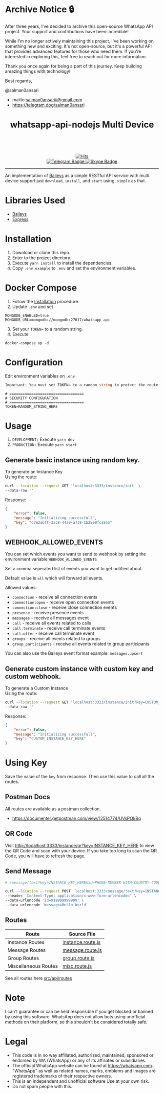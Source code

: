# Archive Notice 🔒
After three years, I've decided to archive this open-source WhatsApp API project. Your support and contributions have been incredible!

While I'm no longer actively maintaining this project, I've been working on something new and exciting. It's not open-source, but it's a powerful API that provides advanced features for those who need them. If you're interested in exploring this, feel free to reach out for more information.

Thank you once again for being a part of this journey. Keep building amazing things with technology!

Best regards,

@salman0ansari 
- mailto:salman0ansariii@gmail.com
- https://telegram.dog/salman0ansari





<h1 align="center"> whatsapp-api-nodejs Multi Device</h1>
<div align="center">
<p>
<a href="#"><img title="skynet" src="https://img.shields.io/badge/whatsapp api nodejs Multi Device-black?style=for-the-badge" alt=""></a>
</p>
<p>
<a href="https://github.com/salman0ansari"><img title="Author" src="https://img.shields.io/badge/Author-Mohd Salman Ansari-black.svg?style=for-the-badge&logo=github" alt=""></a>
</p>
<a href="https://github.com/salman0ansari?tab=followers"><img title="Followers" src="https://img.shields.io/github/followers/salman0ansari?color=black&style=flat-square" alt=""></a>
<a href="https://github.com/salman0ansari/whatsapp-api-nodejs/stargazers"><img title="Stars" src="https://img.shields.io/github/stars/salman0ansari/whatsapp-api-nodejs?color=black&style=flat-square" alt=""></a>
<a href="https://github.com/salman0ansari/whatsapp-api-nodejs/network/members"><img title="Forks" src="https://img.shields.io/github/forks/salman0ansari/whatsapp-api-nodejs?color=black&style=flat-square" alt=""></a>
<a href="https://github.com/salman0ansari/whatsapp-api-nodejs/issues"><img title="Issues" src="https://img.shields.io/github/issues/salman0ansari/whatsapp-api-nodejs?color=black&style=flat-square" alt=""></a>
<p>

<a href="http://github.com/salman0ansari/whatsapp-api-nodejs"><img title="Hits" src="http://hits.dwyl.com/salman0ansari/whatsapp-api-nodejs.svg?style=flat-square"></a>
<br>
<a href="https://t.me/salman0ansari">
<img src="https://img.shields.io/badge/Telegram-informational?style=for-the-badge&logo=telegram&logoColor=white" alt="Telegram Badge"/>
</a>
<a href="https://join.skype.com/invite/rI5pLf9YIvTA">
<img src="https://img.shields.io/badge/Skype-00AFF0.svg?style=for-the-badge&logo=Skype&logoColor=white" alt="Skype Badge"/>
</a>
<br>

</p>
</div>

---

An implementation of [Baileys](https://github.com/WhiskeySockets/Baileys) as a simple RESTful API service with multi device support just `download`, `install`, and `start` using, `simple` as that.

# Libraries Used

-   [Baileys](https://github.com/WhiskeySockets/Baileys)
-   [Express](https://github.com/expressjs/express)

# Installation

1. Download or clone this repo.
2. Enter to the project directory.
3. Execute `yarn install` to install the dependencies.
4. Copy `.env.example` to `.env` and set the environment variables.

# Docker Compose

1. Follow the [Installation](#installation) procedure.
2. Update `.env` and set

```
MONGODB_ENABLED=true
MONGODB_URL=mongodb://mongodb:27017/whatsapp_api
```

3. Set your `TOKEN=` to a random string.
4. Execute

```
docker-compose up -d
```

# Configuration

Edit environment variables on `.env`

```a
Important: You must set TOKEN= to a random string to protect the route.
```

```env
# ==================================
# SECURITY CONFIGURATION
# ==================================
TOKEN=RANDOM_STRING_HERE
```

# Usage

1. `DEVELOPMENT:` Execute `yarn dev`
2. `PRODUCTION:` Execute `yarn start`

## Generate basic instance using random key.

To generate an Instance Key  
Using the route:

```bash
curl --location --request GET 'localhost:3333/instance/init' \
--data-raw ''
```

Response:

```json
{
    "error": false,
    "message": "Initializing successfull",
    "key": "d7e2abff-3ac8-44a9-a738-1b28e0fca8a5"
}
```

## WEBHOOK_ALLOWED_EVENTS

You can set which events you want to send to webhook by setting the environment variable `WEBHOOK_ALLOWED_EVENTS`

Set a comma seperated list of events you want to get notified about.

Default value is `all` which will forward all events.

Allowed values:

-   `connection` - receive all connection events
-   `connection:open` - receive open connection events
-   `connection:close` - receive close connection events
-   `presense` - receive presence events
-   `messages` - receive all messages event
-   `call` - receive all events related to calls
-   `call:terminate` - receive call terminate events
-   `call:offer` - receive call terminate event
-   `groups` - receive all events related to groups
-   `group_participants` - receive all events related to group participants

You can also use the Baileys event format example: `messages.upsert`

## Generate custom instance with custom key and custom webhook.

To generate a Custom Instance  
Using the route:

```bash
curl --location --request GET 'localhost:3333/instance/init?key=CUSTOM_INSTANCE_KEY_HERE&webhook=true&webhookUrl=https://webhook.site/d7114704-97f6-4562-9a47-dcf66b07266d' \
--data-raw ''
```

Response:

```json
{
    "error": false,
    "message": "Initializing successfull",
    "key": "CUSTOM_INSTANCE_KEY_HERE"
}
```

# Using Key

Save the value of the `key` from response. Then use this value to call all the routes.

## Postman Docs

All routes are available as a postman collection.

-   https://documenter.getpostman.com/view/12514774/UVsPQkBq

## QR Code

Visit [http://localhost:3333/instance/qr?key=INSTANCE_KEY_HERE](http://localhost:3333/instance/qr?key=INSTANCE_KEY_HERE) to view the QR Code and scan with your device. If you take too long to scan the QR Code, you will have to refresh the page.

## Send Message

```sh
# /message/text?key=INSTANCE_KEY_HERE&id=PHONE-NUMBER-WITH-COUNTRY-CODE&message=MESSAGE

curl --location --request POST 'localhost:3333/message/text?key=INSTANCE_KEY_HERE' \
--header 'Content-Type: application/x-www-form-urlencoded' \
--data-urlencode 'id=919999999999' \
--data-urlencode 'message=Hello World'
```

## Routes

| Route                | Source File                                                                                                          |
| -------------------- | -------------------------------------------------------------------------------------------------------------------- |
| Instance Routes      | [instance.route.js](https://github.com/salman0ansari/whatsapp-api-nodejs/blob/main/src/api/routes/instance.route.js) |
| Message Routes       | [message.route.js](https://github.com/salman0ansari/whatsapp-api-nodejs/blob/main/src/api/routes/message.route.js)   |
| Group Routes         | [group.route.js](https://github.com/salman0ansari/whatsapp-api-nodejs/blob/main/src/api/routes/group.route.js)       |
| Miscellaneous Routes | [misc.route.js](https://github.com/salman0ansari/whatsapp-api-nodejs/blob/main/src/api/routes/misc.route.js)         |

See all routes here [src/api/routes](https://github.com/salman0ansari/whatsapp-api-nodejs/tree/main/src/api/routes)

# Note

I can't guarantee or can be held responsible if you get blocked or banned by using this software. WhatsApp does not allow bots using unofficial methods on their platform, so this shouldn't be considered totally safe.

# Legal

-   This code is in no way affiliated, authorized, maintained, sponsored or endorsed by WA (WhatsApp) or any of its affiliates or subsidiaries.
-   The official WhatsApp website can be found at https://whatsapp.com. "WhatsApp" as well as related names, marks, emblems and images are registered trademarks of their respective owners.
-   This is an independent and unofficial software Use at your own risk.
-   Do not spam people with this.
